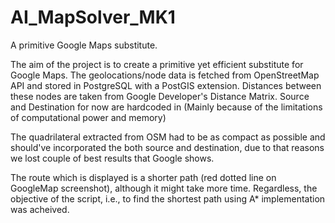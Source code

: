 # AI_MapSolver_MK1
A primitive Google Maps substitute.

The aim of the project is to create a primitive yet efficient substitute for Google Maps. 
The geolocations/node data is fetched from OpenStreetMap API and stored in PostgreSQL with a PostGIS extension.
Distances between these nodes are taken from Google Developer's Distance Matrix. 
Source and Destination for now are hardcoded in (Mainly because of the limitations of computational power and memory)

The quadrilateral extracted from OSM had to be as compact as possible and should've incorporated the both source and destination, 
due to that reasons we lost couple of best results that Google shows.

The route which is displayed is a shorter path (red dotted line on GoogleMap screenshot), although it might take more time.
Regardless, the objective of the script, i.e., to find the shortest path using A* implementation was acheived.

